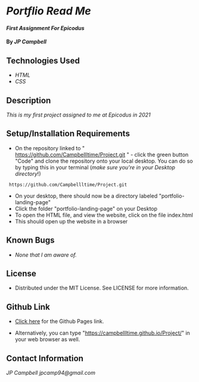 # _Portflio Read Me_

#### _First Assignment For Epicodus_

#### By _**JP Campbell**_

## Technologies Used

* _HTML_
* _CSS_

## Description

_This is my first project assigned to me at Epicodus in 2021_

## Setup/Installation Requirements

* On the repository linked to " https://github.com/Campbellltime/Project.git
" - click the green button "Code" and clone the repository onto your local desktop. You can do so by typing this in your terminal (_make sure you're in your Desktop directory_!)
```
 https://github.com/Campbellltime/Project.git

```
* On your desktop, there should now be a directory labeled "portfolio-landing-page"
* Click the folder "portfolio-landing-page" on your Desktop
* To open the HTML file, and view the website, click on the file index.html
* This should open up the website in a browser

## Known Bugs

* _None that I am aware of._

## License

* Distributed under the MIT License. See LICENSE for more information.

## Github Link

* [Click here](https://campbellltime.github.io/Project//) for the Github Pages link.

* Alternatively, you can type "https://campbellltime.github.io/Project/" in your web browser as well.

## Contact Information

_JP Campbell jpcamp94@gmail.com_